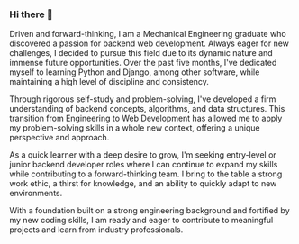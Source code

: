 ### Hi there 👋

<!--
**Arjun-berko/Arjun-berko** is a ✨ _special_ ✨ repository because its `README.md` (this file) appears on your GitHub profile.

Here are some ideas to get you started:

- 🔭 I’m currently working on ...
- 🌱 I’m currently learning ...
- 👯 I’m looking to collaborate on ...
- 🤔 I’m looking for help with ...
- 💬 Ask me about ...
- 📫 How to reach me: ...
- 😄 Pronouns: ...
- ⚡ Fun fact: ...
-->

<p>Driven and forward-thinking, I am a Mechanical Engineering graduate who discovered a passion for backend web development. Always eager for new challenges, I decided to pursue this field due to its dynamic nature and immense future opportunities. Over the past five months, I've dedicated myself to learning Python and Django, among other software, while maintaining a high level of discipline and consistency.

Through rigorous self-study and problem-solving, I've developed a firm understanding of backend concepts, algorithms, and data structures. This transition from Engineering to Web Development has allowed me to apply my problem-solving skills in a whole new context, offering a unique perspective and approach.

As a quick learner with a deep desire to grow, I'm seeking entry-level or junior backend developer roles where I can continue to expand my skills while contributing to a forward-thinking team. I bring to the table a strong work ethic, a thirst for knowledge, and an ability to quickly adapt to new environments.

With a foundation built on a strong engineering background and fortified by my new coding skills, I am ready and eager to contribute to meaningful projects and learn from industry professionals.</p>
